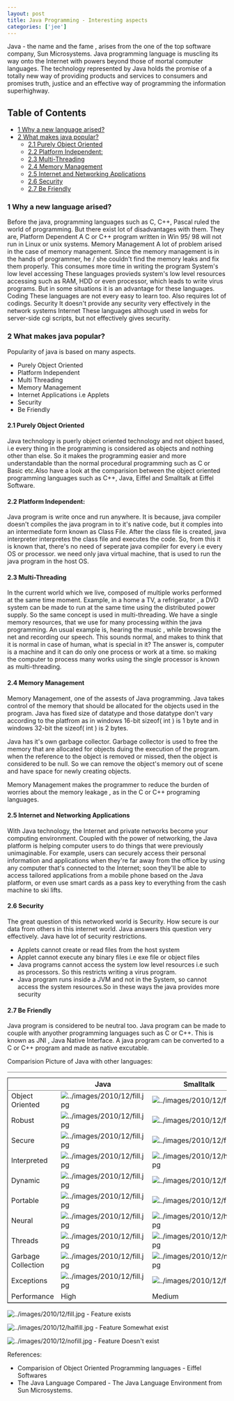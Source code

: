 ```yaml
---
layout: post
title: Java Programming - Interesting aspects
categories: ['jee']
---
```

Java - the name and the fame , arises from the one of the top software company, Sun Microsystems. Java programming language is muscling its way onto the Internet with powers beyond those of mortal computer languages. The technology represented by Java holds the promise of a totally new way of providing products and services to consumers and promises truth, justice and an effective way of programming the information superhighway.
<div id="table-of-contents">
<h2>Table of Contents</h2>
<div id="text-table-of-contents">
<ul>
	<li><a href="#sec-1">1 Why a new language arised? </a></li>
	<li><a href="#sec-2">2 What makes java popular? </a>
<ul>
	<li><a href="#sec-2.1">2.1 Purely Object Oriented </a></li>
	<li><a href="#sec-2.2">2.2 Platform Independent: </a></li>
	<li><a href="#sec-2.3">2.3 Multi-Threading </a></li>
	<li><a href="#sec-2.4">2.4 Memory Management </a></li>
	<li><a href="#sec-2.5">2.5 Internet and Networking Applications </a></li>
	<li><a href="#sec-2.6">2.6 Security </a></li>
	<li><a href="#sec-2.7">2.7 Be Friendly </a></li>
</ul>
</li>
</ul>
</div>
</div>
<div id="outline-container-1" class="outline-3">
<h3 id="sec-1"><span class="section-number-3">1</span> Why a new language arised?</h3>
<div id="text-1" class="outline-text-3">

Before the java, programming languages such as C, C++, Pascal ruled the world of programming. But there exist lot of disadvantages with them. They are,
Platform Dependent       A C or C++ program written in Win 95/ 98 will not run in Linux or unix systems.
Memory Management        A lot of problem arised in the case of memory management. Since the memory management is in the hands of programmer, he / she couldn't find the memory leaks and fix them properly. This consumes more time in writing the program
System's low level accessing     These languages provieds system's low level resources accessing such as RAM, HDD or even processor, which leads to write virus programs. But in some situations it is an advantage for these languages.
Coding   These languages are not every easy to learn too. Also requires lot of codings.
Security         It doesn't provide any security very effectively in the network systems
Internet         These languages although used in webs for server-side cgi scripts, but not effectively gives security.

</div>
</div>
<div id="outline-container-2" class="outline-3">
<h3 id="sec-2"><span class="section-number-3">2</span> What makes java popular?</h3>
<div id="text-2" class="outline-text-3">

Popularity of java is based on many aspects.
<ul>
	<li> Purely Object Oriented</li>
	<li> Platform Independent</li>
	<li> Multi Threading</li>
	<li> Memory Management</li>
	<li> Internet Applications i.e Applets</li>
	<li> Security</li>
	<li> Be Friendly</li>
</ul>
</div>
<div id="outline-container-2.1" class="outline-4">
<h4 id="sec-2.1"><span class="section-number-4">2.1</span> Purely Object Oriented</h4>
<div id="text-2.1" class="outline-text-4">

Java technology is puerly object oriented technology and not object based, i.e every thing in the programming is considered as objects and nothing other than else. So it makes the programming easier and more understandable than the normal procedural programming such as C or Basic etc.Also have a look at the comparision between the object oriented programming languages such as C++, Java, Eiffel and Smalltalk at Eiffel Software.

</div>
</div>
<div id="outline-container-2.2" class="outline-4">
<h4 id="sec-2.2"><span class="section-number-4">2.2</span> Platform Independent:</h4>
<div id="text-2.2" class="outline-text-4">

Java program is write once and run anywhere. It is because, java compiler doesn't compiles the java program in to it's native code, but it comples into an intermediate form known as Class File. After the class file is created, java interpreter interpretes the class file and executes the code. So, from this it is known that, there's no need of seperate java compiler for every i.e every OS or processor. we need only java virtual machine, that is used to run the java program in the host OS.

</div>
</div>
<div id="outline-container-2.3" class="outline-4">
<h4 id="sec-2.3"><span class="section-number-4">2.3</span> Multi-Threading</h4>
<div id="text-2.3" class="outline-text-4">

In the current world which we live, composed of multiple works performed at the same time moment. Example, in a home a TV, a refrigerator , a DVD system can be made to run at the same time using the distributed power supply. So the same concept is used in multi-threading. We have a single memory resources, that we use for many processing within the java programming. An usual example is, hearing the music , while browsing the net and recording our speech. This sounds normal, and makes to think that it is normal in case of human, what is special in it? The answer is, computer is a machine and it can do only one process or work at a time. so making the computer to process many works using the single processor is known as multi-threading.

</div>
</div>
<div id="outline-container-2.4" class="outline-4">
<h4 id="sec-2.4"><span class="section-number-4">2.4</span> Memory Management</h4>
<div id="text-2.4" class="outline-text-4">

Memory Management, one of the assests of Java programming. Java takes control of the memory that should be allocated for the objects used in the program. Java has fixed size of datatype and those datatype don't vary according to the platfrom as in windows 16-bit sizeof( int ) is 1 byte and in windows 32-bit the sizeof( int ) is 2 bytes.

Java has it's own garbage collector. Garbage collector is used to free the memory that are allocated for objects duing the execution of the program. when the reference to the object is removed or missed, then the object is considered to be null. So we can remove the object's memory out of scene and have space for newly creating objects.

Memory Management makes the programmer to reduce the burden of worries about the memory leakage , as in the C or C++ programing languages.

</div>
</div>
<div id="outline-container-2.5" class="outline-4">
<h4 id="sec-2.5"><span class="section-number-4">2.5</span> Internet and Networking Applications</h4>
<div id="text-2.5" class="outline-text-4">

With Java technology, the Internet and private networks become your computing environment. Coupled with the power of networking, the Java platform is helping computer users to do things that were previously unimaginable. For example, users can securely access their personal information and applications when they're far away from the office by using any computer that's connected to the Internet; soon they'll be able to access tailored applications from a mobile phone based on the Java platform, or even use smart cards as a pass key to everything from the cash machine to ski lifts.

</div>
</div>
<div id="outline-container-2.6" class="outline-4">
<h4 id="sec-2.6"><span class="section-number-4">2.6</span> Security</h4>
<div id="text-2.6" class="outline-text-4">

The great question of this networked world is Security. How secure is our data from others in this internet world. Java answers this question very effectively. Java have lot of security restrictions.
<ul>
	<li> Applets cannot create or read files from the host system</li>
	<li> Applet cannot execute any binary files i.e exe file or object files</li>
	<li> Java programs cannot access the system low level resources i.e such as processors. So this restricts writing a virus program.</li>
	<li> Java program runs inside a JVM and not in the System, so cannot access the system resources.So in these ways the java provides more security</li>
</ul>
</div>
</div>
<div id="outline-container-2.7" class="outline-4">
<h4 id="sec-2.7"><span class="section-number-4">2.7</span> Be Friendly</h4>
<div id="text-2.7" class="outline-text-4">

Java program is considered to be neutral too. Java program can be made to couple with anyother programming languages such as C or C++. This is known as JNI , Java Native Interface. A java program can be converted to a C or C++ program and made as native excutable.

Comparision Picture of Java with other languages:
<table border="2" cellspacing="0" cellpadding="6" frame="hsides" rules="groups"><caption></caption> <colgroup> <col align="left"></col> <col align="left"></col> <col align="left"></col> <col align="left"></col> <col align="left"></col> <col align="left"></col> <col align="left"></col> </colgroup>
<thead>
<tr>
<th scope="col"></th>
<th scope="col">Java</th>
<th scope="col">Smalltalk</th>
<th scope="col">TCL</th>
<th scope="col">Perl</th>
<th scope="col">C</th>
<th scope="col">C++</th>
</tr>
</thead>
<tbody>
<tr>
<td>Object Oriented</td>
<td><img src="../images/2010/12/fill.jpg" alt="../images/2010/12/fill.jpg" /></td>
<td><img src="../images/2010/12/fill.jpg" alt="../images/2010/12/fill.jpg" /></td>
<td><img src="../images/2010/12/fill.jpg" alt="../images/2010/12/fill.jpg" /></td>
<td><img src="../images/2010/12/halfill.jpg" alt="../images/2010/12/halfill.jpg" /></td>
<td><img src="../images/2010/12/halfill.jpg" alt="../images/2010/12/halfill.jpg" /></td>
<td><img src="../images/2010/12/nofill.jpg" alt="../images/2010/12/nofill.jpg" /></td>
</tr>
<tr>
<td>Robust</td>
<td><img src="../images/2010/12/fill.jpg" alt="../images/2010/12/fill.jpg" /></td>
<td><img src="../images/2010/12/fill.jpg" alt="../images/2010/12/fill.jpg" /></td>
<td><img src="../images/2010/12/nofill.jpg" alt="../images/2010/12/nofill.jpg" /></td>
<td><img src="../images/2010/12/fill.jpg" alt="../images/2010/12/fill.jpg" /></td>
<td><img src="../images/2010/12/nofill.jpg" alt="../images/2010/12/nofill.jpg" /></td>
<td><img src="../images/2010/12/halfill.jpg" alt="../images/2010/12/halfill.jpg" /></td>
</tr>
<tr>
<td>Secure</td>
<td><img src="../images/2010/12/fill.jpg" alt="../images/2010/12/fill.jpg" /></td>
<td><img src="../images/2010/12/fill.jpg" alt="../images/2010/12/fill.jpg" /></td>
<td><img src="../images/2010/12/fill.jpg" alt="../images/2010/12/fill.jpg" /></td>
<td><img src="../images/2010/12/fill.jpg" alt="../images/2010/12/fill.jpg" /></td>
<td><img src="../images/2010/12/nofill.jpg" alt="../images/2010/12/nofill.jpg" /></td>
<td><img src="../images/2010/12/nofill.jpg" alt="../images/2010/12/nofill.jpg" /></td>
</tr>
<tr>
<td>Interpreted</td>
<td><img src="../images/2010/12/fill.jpg" alt="../images/2010/12/fill.jpg" /></td>
<td><img src="../images/2010/12/halfill.jpg" alt="../images/2010/12/halfill.jpg" /></td>
<td><img src="../images/2010/12/halfill.jpg" alt="../images/2010/12/halfill.jpg" /></td>
<td><img src="../images/2010/12/fill.jpg" alt="../images/2010/12/fill.jpg" /></td>
<td><img src="../images/2010/12/nofill.jpg" alt="../images/2010/12/nofill.jpg" /></td>
<td><img src="../images/2010/12/nofill.jpg" alt="../images/2010/12/nofill.jpg" /></td>
</tr>
<tr>
<td>Dynamic</td>
<td><img src="../images/2010/12/fill.jpg" alt="../images/2010/12/fill.jpg" /></td>
<td><img src="../images/2010/12/fill.jpg" alt="../images/2010/12/fill.jpg" /></td>
<td><img src="../images/2010/12/fill.jpg" alt="../images/2010/12/fill.jpg" /></td>
<td><img src="../images/2010/12/fill.jpg" alt="../images/2010/12/fill.jpg" /></td>
<td><img src="../images/2010/12/nofill.jpg" alt="../images/2010/12/nofill.jpg" /></td>
<td><img src="../images/2010/12/nofill.jpg" alt="../images/2010/12/nofill.jpg" /></td>
</tr>
<tr>
<td>Portable</td>
<td><img src="../images/2010/12/fill.jpg" alt="../images/2010/12/fill.jpg" /></td>
<td><img src="../images/2010/12/fill.jpg" alt="../images/2010/12/fill.jpg" /></td>
<td><img src="../images/2010/12/fill.jpg" alt="../images/2010/12/fill.jpg" /></td>
<td><img src="../images/2010/12/fill.jpg" alt="../images/2010/12/fill.jpg" /></td>
<td><img src="../images/2010/12/halfill.jpg" alt="../images/2010/12/halfill.jpg" /></td>
<td><img src="../images/2010/12/halfill.jpg" alt="../images/2010/12/halfill.jpg" /></td>
</tr>
<tr>
<td>Neural</td>
<td><img src="../images/2010/12/fill.jpg" alt="../images/2010/12/fill.jpg" /></td>
<td><img src="../images/2010/12/halfill.jpg" alt="../images/2010/12/halfill.jpg" /></td>
<td><img src="../images/2010/12/fill.jpg" alt="../images/2010/12/fill.jpg" /></td>
<td><img src="../images/2010/12/fill.jpg" alt="../images/2010/12/fill.jpg" /></td>
<td><img src="../images/2010/12/nofill.jpg" alt="../images/2010/12/nofill.jpg" /></td>
<td><img src="../images/2010/12/halfill.jpg" alt="../images/2010/12/halfill.jpg" /></td>
</tr>
<tr>
<td>Threads</td>
<td><img src="../images/2010/12/fill.jpg" alt="../images/2010/12/fill.jpg" /></td>
<td><img src="../images/2010/12/halfill.jpg" alt="../images/2010/12/halfill.jpg" /></td>
<td><img src="../images/2010/12/halfill.jpg" alt="../images/2010/12/halfill.jpg" /></td>
<td><img src="../images/2010/12/fill.jpg" alt="../images/2010/12/fill.jpg" /></td>
<td><img src="../images/2010/12/nofill.jpg" alt="../images/2010/12/nofill.jpg" /></td>
<td><img src="../images/2010/12/halfill.jpg" alt="../images/2010/12/halfill.jpg" /></td>
</tr>
<tr>
<td>Garbage Collection</td>
<td><img src="../images/2010/12/fill.jpg" alt="../images/2010/12/fill.jpg" /></td>
<td><img src="../images/2010/12/nofill.jpg" alt="../images/2010/12/nofill.jpg" /></td>
<td><img src="../images/2010/12/nofill.jpg" alt="../images/2010/12/nofill.jpg" /></td>
<td><img src="../images/2010/12/fill.jpg" alt="../images/2010/12/fill.jpg" /></td>
<td><img src="../images/2010/12/nofill.jpg" alt="../images/2010/12/nofill.jpg" /></td>
<td><img src="../images/2010/12/halfill.jpg" alt="../images/2010/12/halfill.jpg" /></td>
</tr>
<tr>
<td>Exceptions</td>
<td><img src="../images/2010/12/fill.jpg" alt="../images/2010/12/fill.jpg" /></td>
<td><img src="../images/2010/12/fill.jpg" alt="../images/2010/12/fill.jpg" /></td>
<td><img src="../images/2010/12/nofill.jpg" alt="../images/2010/12/nofill.jpg" /></td>
<td><img src="../images/2010/12/nofill.jpg" alt="../images/2010/12/nofill.jpg" /></td>
<td><img src="../images/2010/12/nofill.jpg" alt="../images/2010/12/nofill.jpg" /></td>
<td><img src="../images/2010/12/halfill.jpg" alt="../images/2010/12/halfill.jpg" /></td>
</tr>
<tr>
<td>Performance</td>
<td>High</td>
<td>Medium</td>
<td>Low</td>
<td>Medium</td>
<td>High</td>
<td>High</td>
</tr>
</tbody>
</table>
<img src="../images/2010/12/fill.jpg" alt="../images/2010/12/fill.jpg" /> - Feature exists

<img src="../images/2010/12/halfill.jpg" alt="../images/2010/12/halfill.jpg" /> - Feature Somewhat exist

<img src="../images/2010/12/nofill.jpg" alt="../images/2010/12/nofill.jpg" /> - Feature Doesn't exist

References:
<ul>
	<li> Comparision of Object Oriented Programming languages - Eiffel Softwares</li>
	<li> The Java Language Compared  - The Java Language Environment from Sun Microsystems.</li>
</ul>
</div>
</div>
</div>
